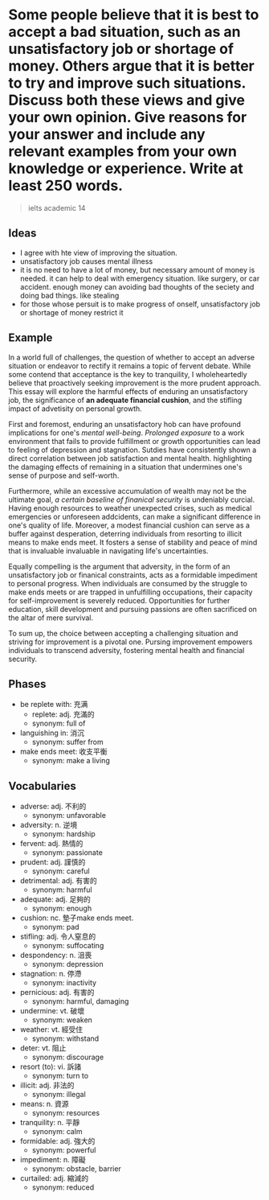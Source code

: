# Some people believe that it is best to accept a bad situation, such as an unsatisfactory job or shortage of money. Others argue that it is better to try and improve such situations. Discuss both these views and give your own opinion. Give reasons for your answer and include any relevant examples from your own knowledge or experience. Write at least 250 words.

> ielts academic 14

## Ideas

- I agree with hte view of improving the situation.
- unsatisfactory job causes mental illness
- it is no need to have a lot of money, but necessary amount of money is needed. it can help to deal with emergency situation. like surgery, or car accident. enough money can avoiding bad thoughts of the seciety and doing bad things. like stealing
- for those whose persuit is to make progress of onself, unsatisfactory job or shortage of money restrict it

## Example

In a world full of challenges, the question of whether to accept an adverse situation or endeavor to rectify it remains a topic of fervent debate. While some contend that acceptance is the key to tranquility, I wholeheartedly believe that proactively seeking improvement is the more prudent approach. This essay will explore the harmful effects of enduring an unsatisfactory job, the significance of **an adequate financial cushion**, and the stifling impact of advetisity on personal growth.

First and foremost, enduring an unsatisfactory hob can have profound implications for one's *mental well-being*. *Prolonged exposure* to a work environment that fails to provide fulfillment or growth opportunities can lead to feeling of depression and stagnation. Sutdies have consistently shown a direct correlation between job satisfaction and mental health. highlighting the damaging effects of remaining in a situation that undermines one's sense of purpose and self-worth.

Furthermore, while an excessive accumulation of wealth may not be the ultimate goal, *a certain baseline of finanical security* is undeniably curcial. Having enough resources to weather unexpected crises, such as medical emergencies or unforeseen addcidents, can make a significant difference in one's quality of life. Moreover, a modest financial cushion can serve as a buffer against desperation, deterring individuals from resorting to illicit means to make ends meet. It fosters a sense of stability and peace of mind that is invaluable invaluable in navigating life's uncertainties.

Equally compelling is the argument that adversity, in the form of an unsatisfactory job or finanical constraints, acts as a formidable impediment to personal progress. When individuals are consumed by the struggle to make ends meets or are trapped in unfulfilling occupations, their capacity for self-improvement is severely reduced. Opportunities for further education, skill development and pursuing passions are often sacrificed on the altar of mere survival.

To sum up, the choice between accepting a challenging situation and striving for improvement is a pivotal one. Pursing improvement empowers individuals to transcend adversity, fostering mental health and financial security.


## Phases

- be replete with: 充满
  - replete: adj. 充滿的
  - synonym: full of
- languishing in: 消沉
  - synonym: suffer from
- make ends meet: 收支平衡
  - synonym: make a living


## Vocabularies

- adverse: adj. 不利的
  - synonym: unfavorable
- adversity: n. 逆境
  - synonym: hardship
- fervent: adj. 熱情的
  - synonym: passionate
- prudent: adj. 謹慎的
  - synonym: careful
- detrimental: adj. 有害的
  - synonym: harmful
- adequate: adj. 足夠的
  - synonym: enough
- cushion: nc. 墊子make ends meet.
  - synonym: pad
- stifling: adj. 令人窒息的
  - synonym: suffocating
- despondency: n. 沮喪
  - synonym: depression
- stagnation: n. 停滯
  - synonym: inactivity
- pernicious: adj. 有害的
  - synonym: harmful, damaging
- undermine: vt. 破壞
  - synonym: weaken
- weather: vt. 經受住
  - synonym: withstand
- deter: vt. 阻止
  - synonym: discourage
- resort (to): vi. 訴諸
  - synonym: turn to
- illicit: adj. 非法的
  - synonym: illegal
- means: n. 資源
  - synonym: resources
- tranquility: n. 平靜
  - synonym: calm
- formidable: adj. 強大的
  - synonym: powerful
- impediment: n. 障礙
  - synonym: obstacle, barrier
- curtailed: adj. 縮減的
  - synonym: reduced